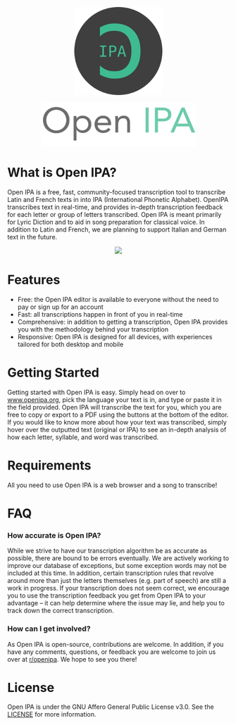 <a href="https://www.openipa.org">
<p align='center'>
  <img src='readme/logo-circle.png' width='200' height='200' />
</p>

<p align='center'>
  <img src='readme/OpenIPA-title.png' width='350' height='100' />
</p>
</a>

# What is Open IPA?
Open IPA is a free, fast, community-focused transcription tool to transcribe Latin and French texts in into IPA (International Phonetic Alphabet). OpenIPA transcribes text in real-time, and provides in-depth transcription feedback for each letter or group of letters transcribed. Open IPA is meant primarily for Lyric Diction and to aid in song preparation for classical voice. In addition to Latin and French, we are planning to support Italian and German text in the future.

<p align='center'>
<img src='readme/showcase.gif' />
  </p>
  
# Features
- Free: the Open IPA editor is available to everyone without the need to pay or sign up for an account
- Fast: all transcriptions happen in front of you in real-time
- Comprehensive: in addition to getting a transcription, Open IPA provides you with the methodology behind your transcription
- Responsive: Open IPA is designed for all devices, with experiences tailored for both desktop and mobile

# Getting Started
Getting started with Open IPA is easy. Simply head on over to www.openipa.org, pick the language your text is in, and type or paste it in the field provided. Open IPA will transcribe the text for you, which you are free to copy or export to a PDF using the buttons at the bottom of the editor. If you would like to know more about how your text was transcribed, simply hover over the outputted text (original or IPA) to see an in-depth analysis of how each letter, syllable, and word was transcribed.

# Requirements
All you need to use Open IPA is a web browser and a song to transcribe!

# FAQ
### How accurate is Open IPA?
While we strive to have our transcription algorithm be as accurate as possible, there are bound to be errors eventually. We are actively working to improve our database of exceptions, but some exception words may not be included at this time. In addition, certain transcription rules that revolve around more than just the letters themselves (e.g. part of speech) are still a work in progress. If your transcription does not seem correct, we encourage you to use the transcription feedback you get from Open IPA to your advantage – it can help determine where the issue may lie, and help you to track down the correct transcription.

### How can I get involved?
As Open IPA is open-source, contributions are welcome. In addition, if you have any comments, questions, or feedback you are welcome to join us over at [r/openipa](https://www.reddit.com/r/openipa/). We hope to see you there!

# License
Open IPA is under the GNU Affero General Public License v3.0. See the [LICENSE](https://github.com/hfellerhoff/openipa/blob/master/LICENSE) for more information.
